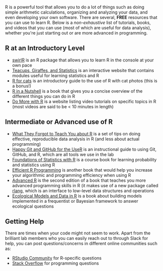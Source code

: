 R is a powerful tool that allows you to do a lot of things such as doing simple arithmetic calculations, organizing and analyzing your data, and even developing your own software. There are several, **FREE** resources that you can use to learn R. Below is a *non-exhaustive* list of tutorials, books, and videos that you can use (most of which are useful for data analysis), whether you're just starting out or are more advanced in programming.

## R at an Introductory Level

* [swirlR](https://swirlstats.com/students.html) is an R package that allows you to learn R in the console at your own pace
* [Teacups, Giraffes, and Statistics](https://tinystats.github.io/teacups-giraffes-and-statistics/index.html) is an interactive website that contains modules useful for learning statistics and R
* [R for cats](https://rforcats.net/) is an introductory guide to the use of R with cat photos (this is a bonus!)
* [R in a Nutshell](https://paulvanderlaken.files.wordpress.com/2017/08/r_in_a_nutshell.pdf) is a book that gives you a concise overview of the different things you can do in R
* [Do More with R](https://www.infoworld.com/article/3411819/do-more-with-r-video-tutorials.html) is a website listing video tutorials on specific topics in R (most videos are said to be < 10 minutes in length)

## Intermediate or Advanced use of R 

* [What They Forgot to Teach You about R](https://rstats.wtf/) is a set of tips on doing effective, reproducible data analysis in R (and less about actual programming)
* [Happy Git and GitHub for the UseR](https://happygitwithr.com/) is an instructional guide to using Git, GitHub, and R, which are all tools we use in the lab
* [Foundations of Statistics with R](https://mathstat.slu.edu/~speegle/_book/RData.html) is a course book for learning probability and statistics using R
* [Efficient R Programming](https://csgillespie.github.io/efficientR/introduction.html) is another book that would help you increase your algorithmic and programming efficiency when using R
* [Advanced R](https://adv-r.hadley.nz/preface.html) is the second edition of a book that teaches you more advanced programming skills in R (it makes use of a new package called [rlang](https://rlang.r-lib.org/), which is an interface to low-level data structures and operations
* [Ecological Models and Data in R](https://ms.mcmaster.ca/~bolker/emdbook/book.pdf) is a book about building models implemented in a frequentist or Bayesian framework to answer ecological questions

## Getting Help

There are times when your code might not seem to work. Apart from the brilliant lab members who you can easily reach out to through Slack for help, you can post questions/concerns in different online communities such as:

* [RStudio Community](https://community.rstudio.com/) for R-specific questions
* [Stack Overflow](https://stackoverflow.com/) for programming questions



